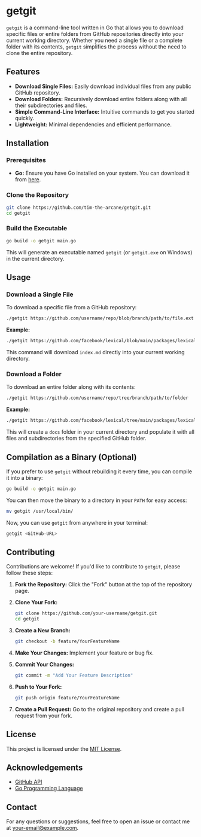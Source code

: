 # getgit

`getgit` is a command-line tool written in Go that allows you to download specific files or entire folders from GitHub repositories directly into your current working directory. Whether you need a single file or a complete folder with its contents, `getgit` simplifies the process without the need to clone the entire repository.

## Features

- **Download Single Files:** Easily download individual files from any public GitHub repository.
- **Download Folders:** Recursively download entire folders along with all their subdirectories and files.
- **Simple Command-Line Interface:** Intuitive commands to get you started quickly.
- **Lightweight:** Minimal dependencies and efficient performance.

## Installation

### Prerequisites

- **Go:** Ensure you have Go installed on your system. You can download it from [here](https://golang.org/dl/).

### Clone the Repository

```bash
git clone https://github.com/tim-the-arcane/getgit.git
cd getgit
```

### Build the Executable

```bash
go build -o getgit main.go
```

This will generate an executable named `getgit` (or `getgit.exe` on Windows) in the current directory.

## Usage

### Download a Single File

To download a specific file from a GitHub repository:

```bash
./getgit https://github.com/username/repo/blob/branch/path/to/file.ext
```

**Example:**

```bash
./getgit https://github.com/facebook/lexical/blob/main/packages/lexical-website/docs/index.md
```

This command will download `index.md` directly into your current working directory.

### Download a Folder

To download an entire folder along with its contents:

```bash
./getgit https://github.com/username/repo/tree/branch/path/to/folder
```

**Example:**

```bash
./getgit https://github.com/facebook/lexical/tree/main/packages/lexical-website/docs
```

This will create a `docs` folder in your current directory and populate it with all files and subdirectories from the specified GitHub folder.

## Compilation as a Binary (Optional)

If you prefer to use `getgit` without rebuilding it every time, you can compile it into a binary:

```bash
go build -o getgit main.go
```

You can then move the binary to a directory in your `PATH` for easy access:

```bash
mv getgit /usr/local/bin/
```

Now, you can use `getgit` from anywhere in your terminal:

```bash
getgit <GitHub-URL>
```

## Contributing

Contributions are welcome! If you'd like to contribute to `getgit`, please follow these steps:

1. **Fork the Repository:** Click the "Fork" button at the top of the repository page.
2. **Clone Your Fork:**

   ```bash
   git clone https://github.com/your-username/getgit.git
   cd getgit
   ```

3. **Create a New Branch:**

   ```bash
   git checkout -b feature/YourFeatureName
   ```

4. **Make Your Changes:** Implement your feature or bug fix.
5. **Commit Your Changes:**

   ```bash
   git commit -m "Add Your Feature Description"
   ```

6. **Push to Your Fork:**

   ```bash
   git push origin feature/YourFeatureName
   ```

7. **Create a Pull Request:** Go to the original repository and create a pull request from your fork.

## License

This project is licensed under the [MIT License](LICENSE.md).

## Acknowledgements

- [GitHub API](https://docs.github.com/en/rest)
- [Go Programming Language](https://golang.org/)

## Contact

For any questions or suggestions, feel free to open an issue or contact me at [your-email@example.com](mailto:your-email@example.com).
